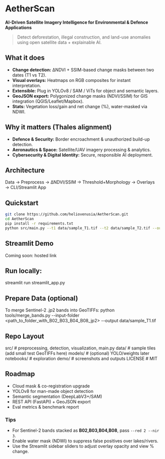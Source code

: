 # AetherScan
**AI-Driven Satellite Imagery Intelligence for Environmental & Defence Applications**

> Detect deforestation, illegal construction, and land-use anomalies using open satellite data + explainable AI.

## What it does
- **Change detection:** ΔNDVI + SSIM-based change masks between two dates (T1 vs T2).
- **Visual overlays:** Heatmaps on RGB composites for instant interpretation.
- **Extensible:** Plug in YOLOv8 / SAM / ViTs for object and semantic layers.
- **GeoJSON export:** Polygonized change masks (NDVI/SSIM) for GIS integration (QGIS/Leaflet/Mapbox).
- **Stats:** Vegetation loss/gain and net change (%), water-masked via NDWI.

## Why it matters (Thales alignment)
- **Defence & Security:** Border encroachment & unauthorized build-up detection.
- **Aeronautics & Space:** Satellite/UAV imagery processing & analytics.
- **Cybersecurity & Digital Identity:** Secure, responsible AI deployment.

## Architecture
Data → Preprocess → ΔNDVI/SSIM → Threshold+Morphology → Overlays → CLI/Streamlit App


## Quickstart
```bash
git clone https://github.com/heliovenusia/AetherScan.git
cd AetherScan
pip install -r requirements.txt
python src/main.py --t1 data/sample_T1.tif --t2 data/sample_T2.tif --out demo/output.png
```

## Streamlit Demo
Coming soon: hosted link

## Run locally:
streamlit run streamlit_app.py

## Prepare Data (optional)
To merge Sentinel-2 .jp2 bands into GeoTIFFs:
python tools/merge_bands.py --input-folder <path_to_folder_with_B02_B03_B04_B08_jp2> --output data/sample_T1.tif

## Repo Layout
src/                # preprocessing, detection, visualization, main.py
data/               # sample tiles (add small test GeoTIFFs here)
models/             # (optional) YOLO/weights later
notebooks/          # exploration
demo/               # screenshots and outputs
LICENSE             # MIT

## Roadmap
* Cloud mask & co-registration upgrade
* YOLOv8 for man-made object detection
* Semantic segmentation (DeepLabV3+/SAM)
* REST API (FastAPI) + GeoJSON export
* Eval metrics & benchmark report

### Tips
- For Sentinel-2 bands stacked as **B02,B03,B04,B08**, pass `--red 2 --nir 3`.
- Enable water mask (NDWI) to suppress false positives over lakes/rivers.
- Use the Streamlit sidebar sliders to adjust overlay opacity and view % change.




